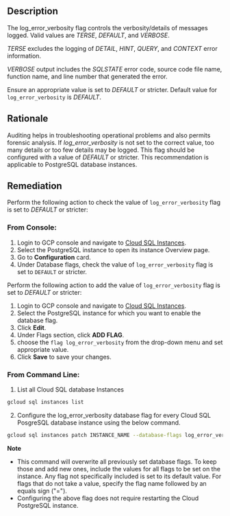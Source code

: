 ## Description

The log_error_verbosity flag controls the verbosity/details of messages logged. Valid values are *TERSE*, *DEFAULT*, and *VERBOSE*.

*TERSE* excludes the logging of *DETAIL*, *HINT*, *QUERY*, and *CONTEXT* error information.

*VERBOSE* output includes the *SQLSTATE* error code, source code file name, function name, and line number that generated the error.

Ensure an appropriate value is set to *DEFAULT* or stricter. Default value for `log_error_verbosity` is *DEFAULT*.

## Rationale

Auditing helps in troubleshooting operational problems and also permits forensic analysis. If *log_error_verbosity* is not set to the correct value, too many details or too few details may be logged. This flag should be configured with a value of *DEFAULT* or stricter. This recommendation is applicable to PostgreSQL database instances.

## Remediation

Perform the following action to check the value of `log_error_verbosity` flag is set to *DEFAULT* or stricter:

### From Console:

1. Login to GCP console and navigate to [Cloud SQL Instances](https://console.cloud.google.com/sql/).
2. Select the PostgreSQL instance to open its instance Overview page.
3. Go to **Configuration** card.
4. Under Database flags, check the value of `log_error_verbosity` flag is set to `DEFAULT` or stricter.

Perform the following action to add the value of `log_error_verbosity` flag is set to *DEFAULT* or stricter:

1. Login to GCP console and navigate to [Cloud SQL Instances](https://console.cloud.google.com/sql/).
2. Select the PostgreSQL instance for which you want to enable the database flag.
3. Click **Edit**.
4. Under Flags section, click **ADD FLAG**.
5. choose the `flag log_error_verbosity` from the drop-down menu and set appropriate value.
6. Click **Save** to save your changes.

### From Command Line:

1. List all Cloud SQL database Instances

```bash
gcloud sql instances list
```
2. Configure the log_error_verbosity database flag for every Cloud SQL PosgreSQL database instance using the below command.

```bash
gcloud sql instances patch INSTANCE_NAME --database-flags log_error_verbosity=<TERSE|DEFAULT|VERBOSE>
```

**Note**
- This command will overwrite all previously set database flags. To keep those and add new ones, include the values for all flags to be set on the instance. Any flag not specifically included is set to its default value. For flags that do not take a value, specify the flag name followed by an equals sign ("=").
- Configuring the above flag does not require restarting the Cloud PostgreSQL instance.